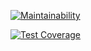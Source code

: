 [![Maintainability](https://api.codeclimate.com/v1/badges/dff02cca6c1bcc6bb063/maintainability)](https://codeclimate.com/github/HeleneGreat/bookshelf-corner/maintainability)


[![Test Coverage](https://api.codeclimate.com/v1/badges/dff02cca6c1bcc6bb063/test_coverage)](https://codeclimate.com/github/HeleneGreat/bookshelf-corner/test_coverage)